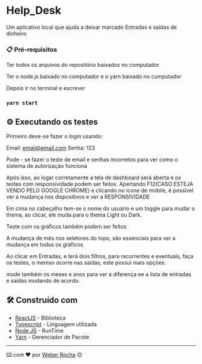 # Help_Desk

Um aplicativo local que ajuda a deixar marcado Entradas e saídas de dinheiro

### 📋 Pré-requisitos

Ter todos os arquivos do repositório baixados no computador

Ter o node.js baixado no computador e o yarn baixado no cumputador

Depois ir no terminal e escrever 

### `yarn start`


## ⚙️ Executando os testes

Primeiro deve-se fazer o login usando:

Email: email@email.com
Senha: 123

Pode - se fazer o teste de email e senhas incorretos para ver como o sistema de autorização funciona

Após isso, ao logar corretamente a tela de dashboard será aberta e os testes com responsividade podem ser feitos. Apertando F12(CASO ESTEJA VENDO PELO GOOGLE CHROME) e clicando no icone de mobile, é possível ver a mudança nos dispositivos e ver a RESPONSIVIDADE

Em cima no cabeçalho tem-se o nome do usuário e um toggle para mudar o thema, ao clicar, ele muda para o thema Light ou Dark.

Teste com os gráficos também podem ser feitos

A mudança de mês nos seletores do topo, são essenciais para ver a mudança em todos os gráficos

Ao clicar em Entradas, e terá dois filtros, para recorrentes e eventuais, faça os testes, o memso ocorre nas saídas, este possui mais opções.

mude também os meses e anos para ver a diferença ee a lista de entradas e saídas mudando de acordo.


## 🛠️ Construído com


* [ReactJS](https://github.com/facebook/create-react-app) - Biblioteca
* [Typescript](https://www.typescriptlang.org/docs/) - Linguagem utilizada
* [Node JS](https://nodejs.org/en/) - RunTime
* [Yarn](https://yarnpkg.com/) - Gerenciador de Pacote

---
⌨️ com ❤️ por [Weber Rocha](https://weberrocha.com) 😊
